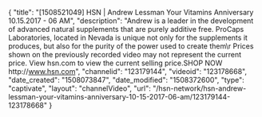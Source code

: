 {
    "title": "[1508521049] HSN | Andrew Lessman Your Vitamins Anniversary 10.15.2017 - 06 AM",
    "description": "Andrew is a leader in the development of advanced natural supplements that are purely additive free. ProCaps Laboratories, located in Nevada is unique not only for the supplements it produces, but also for the purity of the power used to create them\r Prices shown on the previously recorded video may not represent the current price.  View hsn.com to view the current selling price.SHOP NOW http:\/\/www.hsn.com",
    "channelid": "123179144",
    "videoid": "123178668",
    "date_created": "1508073847",
    "date_modified": "1508372600",
    "type": "captivate",
    "layout": "channelVideo",
    "url": "\/hsn-network\/hsn-andrew-lessman-your-vitamins-anniversary-10-15-2017-06-am\/123179144-123178668"
}